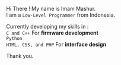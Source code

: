 Hi There !
My name is Imam Mashur.
<br>I am a `Low-Level Programmer` from Indonesia.

Currently developing my skills in : <br>
`C and C++` For <b>firmware development</b><br>
`Python`<br>
`HTML, CSS, and PHP` For <b>interface design</b>

Thank you.
